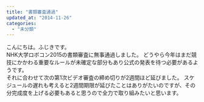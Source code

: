 ```yaml
---
title: "書類審査通過"
updated_at: "2014-11-26"
categories: 
  - "未分類"
---
```


こんにちは。ふじきです。  
NHK大学ロボコン2015の書類審査に無事通過しました。 どうやら今年はまだ競技にかかわる重要なルールが未確定な部分もあり公式の発表を待つ必要があるようです。  
それに合わせて次の第1次ビデオ審査の締め切りが2週間ほど延びました。 スケジュールの遅れも考えると2週間期限が延びたことはありがたいのですが、その分完成度を上げる必要もあると思うので全力で取り組みたいと思います。
